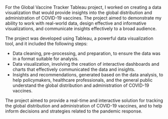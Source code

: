 For the Global Vaccine Tracker Tableau project, I worked on creating a data visualization that would provide insights into the global distribution and administration of COVID-19 vaccines. The project aimed to demonstrate my ability to work with real-world data, design effective and informative visualizations, and communicate insights effectively to a broad audience.

The project was developed using Tableau, a powerful data visualization tool, and it included the following steps:

- Data cleaning, pre-processing, and preparation, to ensure the data was in a format suitable for analysis.
- Data visualization, involving the creation of interactive dashboards and charts that effectively communicated the data and insights.
- Insights and recommendations, generated based on the data analysis, to help policymakers, healthcare professionals, and the general public understand the global distribution and administration of COVID-19 vaccines.

The project aimed to provide a real-time and interactive solution for tracking the global distribution and administration of COVID-19 vaccines, and to help inform decisions and strategies related to the pandemic response.





